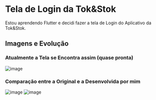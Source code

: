 # Tela de Login da Tok&Stok

Estou aprendendo Flutter e decidi fazer a tela de Login do Aplicativo da Tok&Stok.

## Imagens e Evolução

### Atualmente a Tela se Encontra assim (quase pronta)
![image](https://github.com/pygaudiello/Tela-de-Login-da-Tok-Stok/assets/126681785/354d2d11-f7cf-4e2c-a616-e5dd7f4de0b2)

### Comparação entre a Original e a Desenvolvida por mim

![image](https://github.com/pygaudiello/Tela-de-Login-Tok/assets/126681785/363edccd-399c-4eda-bd75-8b56ba232844) ![image](https://github.com/pygaudiello/Tela-de-Login-Tok/assets/126681785/fa1c9f09-b187-47e3-816c-e564b668a2a0)

